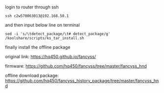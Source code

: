 login to router through ssh
```shell script
ssh c2w570063013@192.168.50.1
```
and then input below line on terminal
```shell script
sed -i 's/\tdetect_package/\t# detect_package/g' /koolshare/scripts/ks_tar_install.sh
```
finally install the offline package

original link: https://hq450.github.io/fancyss/

firmware: https://github.com/hq450/fancyss/tree/master/fancyss_hnd

offline download package: https://github.com/hq450/fancyss_history_package/tree/master/fancyss_hnd  
